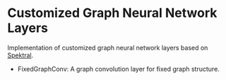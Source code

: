 # Customized Graph Neural Network Layers

Implementation of customized graph neural network layers based on [Spektral](https://github.com/danielegrattarola/spektral).


  * FixedGraphConv: A graph convolution layer for fixed graph structure. 

